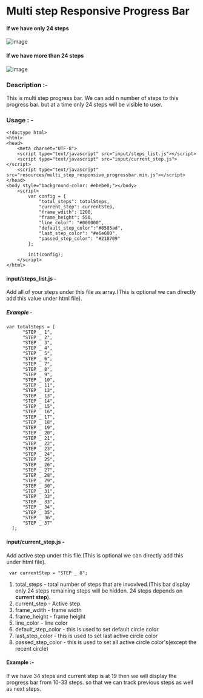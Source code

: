 # Multi step Responsive Progress Bar

#### If we have only 24 steps
![image](https://user-images.githubusercontent.com/22837040/120138641-84da1d80-c1f4-11eb-9448-214fb2cea2f6.png)

#### If we have more than 24 steps
![image](https://user-images.githubusercontent.com/22837040/120138604-683de580-c1f4-11eb-9723-38341ea08d1f.png)


### Description :-
  This is multi step progress bar. We can add n number of steps to this progress bar. but at a time only 24 steps will be visible to user.
### Usage : -
  ``` 
  <!doctype html>
  <html>
  <head>
      <meta charset="UTF-8">
      <script type="text/javascript" src="input/steps_list.js"></script>
      <script type="text/javascript" src="input/current_step.js"></script>
      <script type="text/javascript" src="resources/multi_step_responsive_progressbar.min.js"></script>
  </head>
  <body style="background-color: #ebebe0;"></body>
      <script>
          var config = {
              "total_steps": totalSteps,
              "current_step": currentStep,
              "frame_wdith": 1200,
              "frame_height": 550,
              "line_color": "#000000",
              "default_step_color":"#8585ad",
              "last_step_color": "#e6e600",
              "passed_step_color": "#218709"
          };

          init(config);
      </script>
  </html>
```
#### input/steps_list.js - 
  Add all of your steps under this file as array.(This is optional we can directly add this value under html file).
  ##### Example - 
  ```
  var totalSteps = [
        "STEP _ 1",
        "STEP _ 2",
        "STEP _ 3",
        "STEP _ 4",
        "STEP _ 5",
        "STEP _ 6",
        "STEP _ 7",
        "STEP _ 8",
        "STEP _ 9",
        "STEP _ 10",
        "STEP _ 11",
        "STEP _ 12",
        "STEP _ 13",
        "STEP _ 14",
        "STEP _ 15",
        "STEP _ 16",
        "STEP _ 17",
        "STEP _ 18",
        "STEP _ 19",
        "STEP _ 20",
        "STEP _ 21",
        "STEP _ 22",
        "STEP _ 23",
        "STEP _ 24",
        "STEP _ 25",
        "STEP _ 26",
        "STEP _ 27",
        "STEP _ 28",
        "STEP _ 29",
        "STEP _ 30",
        "STEP _ 31",
        "STEP _ 32",
        "STEP _ 33",
        "STEP _ 34",
        "STEP _ 35",
        "STEP _ 36",
        "STEP _ 37"
    ];
  ```
#### input/current_step.js - 
 Add active step under this file.(This is optional we can directly add this under html file).
 ```
  var currentStep = "STEP _ 8";
 ```
 
1. total_steps - total number of steps that are invovlved.(This bar display only 24 steps remaining steps will be hidden. 24 steps depends on <b>current step</b>).
2. current_step - Active step.
3. frame_wdith - frame width
4. frame_height - frame height
5. line_color - line color
6. default_step_color - this is used to set default circle color
7. last_step_color - this is used to set last active circle color
8. passed_step_color - this is used to set all active circle color's(except the recent circle)

#### Example :- 
  If we have 34 steps and current step is at 19 then we will display the progress bar from 10-33 steps. so that we can track previous steps as well as next steps.
